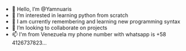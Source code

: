 - 👋 Hello, I’m @Yamnuaris
- 👀 I’m interested in learning python from scratch
- 🌱 I am currently remembering and learning new programming syntax
- 💞️ I’m looking to collaborate on projects
- 📫  I'm from Venezuela my phone number with whatsapp is +58 4126737823...

<!---
Yamnuaris/Yamnuaris is a ✨ special ✨ repository because its `README.md` (this file) appears on your GitHub profile.
You can click the Preview link to take a look at your changes.
--->
